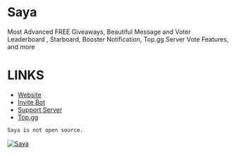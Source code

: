 # Saya
Most Advanced FREE Giveaways, Beautiful Message and Voter Leaderboard , Starboard, Booster Notification, Top.gg Server Vote Features, and more

# LINKS
* [Website](https://saya.gg)
* [Invite Bot](https://saya.gg/invite)
* [Support Server](https://saya.gg/support)
* [Top.gg](https://top.gg/bot/679379155590184966)



```bash
Saya is not open source.
```

<a href="https://top.gg/bot/679379155590184966">
  <img src="https://top.gg/api/widget/679379155590184966.svg" alt="Saya" />
  </a>
